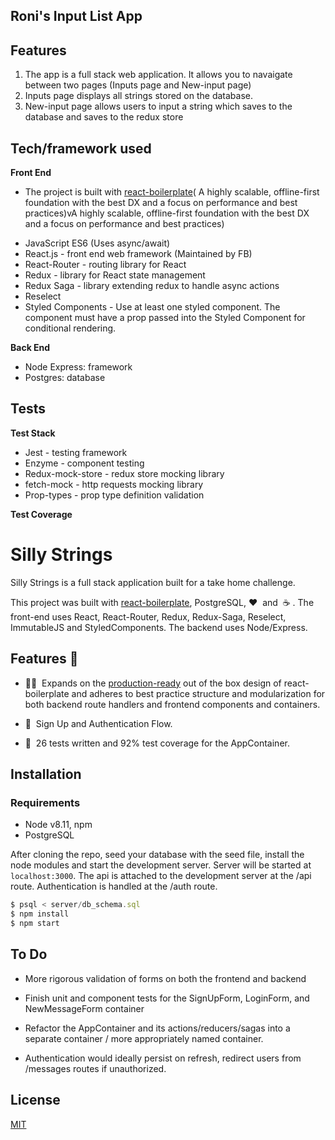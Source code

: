 ## Roni's Input List App

## Features

1. The app is a full stack web application. It allows you to navaigate between two pages (Inputs page and New-input page)
2. Inputs page displays all strings stored on the database.
3. New-input page allows users to input a string which saves to the database and saves to the redux store

## Tech/framework used

<b>Front End</b>

- The project is built with [react-boilerplate](https://www.reactboilerplate.com)( A highly scalable, offline-first foundation with the best DX and a focus on performance and best practices)vA highly scalable, offline-first foundation with the best DX and a focus on performance and best practices)

* JavaScript ES6 (Uses async/await)
* React.js - front end web framework (Maintained by FB)
* React-Router - routing library for React
* Redux - library for React state management
* Redux Saga - library extending redux to handle async actions
* Reselect
* Styled Components - Use at least one styled component. The component must have a prop passed into the Styled Component for conditional rendering.

<b>Back End</b>

- Node Express: framework
- Postgres: database

## Tests

<b> Test Stack </b>

- Jest - testing framework
- Enzyme - component testing
- Redux-mock-store - redux store mocking library
- fetch-mock - http requests mocking library
- Prop-types - prop type definition validation

<b> Test Coverage </b>

# Silly Strings

Silly Strings is a full stack application built for a take home challenge.

This project was built with
[react-boilerplate](https://www.reactboilerplate.com), PostgreSQL,&nbsp;❤️ &nbsp;and &nbsp;☕️&nbsp;. The front-end uses React, React-Router, Redux, Redux-Saga, Reselect, ImmutableJS and StyledComponents. The backend uses Node/Express.

## Features 🐛

- 👍🏼 &nbsp;Expands on the [production-ready](https://github.com/react-boilerplate/react-boilerplate#quick-start) out of the box design of react-boilerplate and adheres to best practice structure and modularization for both backend route handlers and frontend components and containers.

- 🚥 &nbsp;Sign Up and Authentication Flow.

- 🐛 &nbsp;26 tests written and 92% test coverage for the AppContainer.

## Installation

### Requirements

- Node v8.11, npm
- PostgreSQL

After cloning the repo, seed your database with the seed file, install the node modules and start the development server. Server will be started at `localhost:3000`. The api is attached to the development server at the /api route. Authentication is handled at the /auth route.

```js
$ psql < server/db_schema.sql
$ npm install
$ npm start
```

## To Do

- More rigorous validation of forms on both the frontend and backend

- Finish unit and component tests for the SignUpForm, LoginForm, and NewMessageForm container

- Refactor the AppContainer and its actions/reducers/sagas into a separate container / more appropriately named container.

- Authentication would ideally persist on refresh, redirect users from /messages routes if unauthorized.

## License

[MIT](https://choosealicense.com/licenses/mit/)
